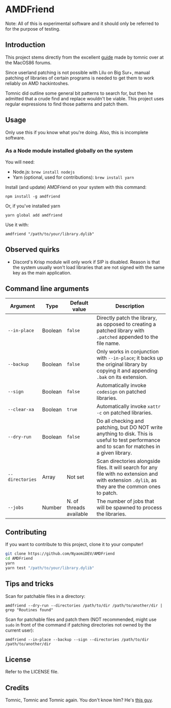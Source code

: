 # AMDFriend

Note: All of this is experimental software and it should only be referred to for the purpose of testing.

## Introduction

This project stems directly from the excellent [guide](https://www.macos86.it/topic/5489-tutorial-for-patching-binaries-for-amd-hackintosh-compatibility/) made by tomnic over at the MacOS86 forums.

Since userland patching is not possible with Lilu on Big Sur+, manual patching of libraries of certain programs is needed to get them to work reliably on AMD hackintoshes.

Tomnic did outline some general bit patterns to search for, but then he admitted that a crude find and replace wouldn't be viable. This project uses regular expressions to find those patterns and patch them.

## Usage

Only use this if you know what you're doing. Also, this is incomplete software.

### As a Node module installed globally on the system

You will need:
- Node.js: `brew install nodejs`
- Yarn (optional, used for contributions): `brew install yarn`

Install (and update) AMDFriend on your system with this command:
```
npm install -g amdfriend
```

Or, if you've installed yarn
```
yarn global add amdfriend
```

Use it with:
```
amdfriend "/path/to/your/library.dylib"
```

## Observed quirks

- Discord's Krisp module will only work if SIP is disabled. Reason is that the system usually won't load libraries that are not signed with the same key as the main application.

## Command line arguments

|Argument|Type|Default value|Description|
|-|-|-|-|
|`--in-place`|Boolean|`false`|Directly patch the library, as opposed to creating a patched library with `.patched` appended to the file name.|
|`--backup`|Boolean|`false`|Only works in conjunction with `--in-place`; it backs up the original library by copying it and appending `.bak` on its extension.|
|`--sign`|Boolean|`false`|Automatically invoke `codesign` on patched libraries.|
|`--clear-xa`|Boolean|`true`|Automatically invoke `xattr -c` on patched libraries.|
|`--dry-run`|Boolean|`false`|Do all checking and patching, but DO NOT write anything to disk. This is useful to test performance and to scan for matches in a given library.|
|`--directories`|Array|Not set|Scan directories alongside files. It will search for any file with no extension and with extension `.dylib`, as they are the common ones to patch.|
|`--jobs`|Number|N. of threads available|The number of jobs that will be spawned to process the libraries.|

## Contributing

If you want to contribute to this project, clone it to your computer!

```sh
git clone https://github.com/NyaomiDEV/AMDFriend
cd AMDFriend
yarn
yarn test "/path/to/your/library.dylib"
```

## Tips and tricks

Scan for patchable files in a directory:
```
amdfriend --dry-run --directories /path/to/dir /path/to/another/dir | grep "Routines found"
```

Scan for patchable files and patch them (NOT recommended, might use `sudo` in front of the command if patching directories not owned by the current user):
```
amdfriend --in-place --backup --sign --directories /path/to/dir /path/to/another/dir
```

## License

Refer to the LICENSE file.

## Credits

Tomnic, Tomnic and Tomnic again. You don't know him? He's [this guy](https://www.macos86.it/profile/69-tomnic/).